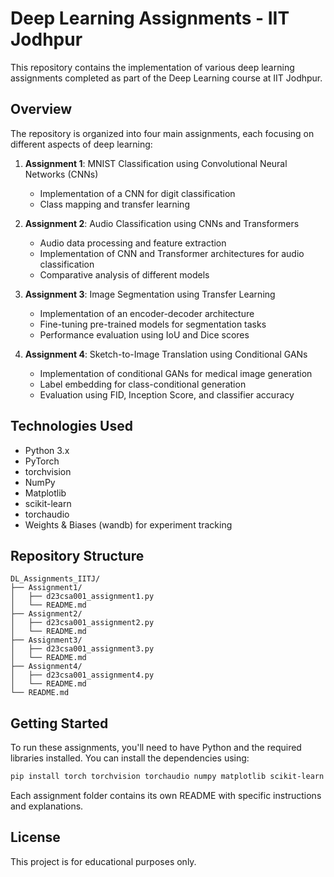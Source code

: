 # Deep Learning Assignments - IIT Jodhpur

This repository contains the implementation of various deep learning assignments completed as part of the Deep Learning course at IIT Jodhpur.

## Overview

The repository is organized into four main assignments, each focusing on different aspects of deep learning:

1. **Assignment 1**: MNIST Classification using Convolutional Neural Networks (CNNs)
   - Implementation of a CNN for digit classification
   - Class mapping and transfer learning

2. **Assignment 2**: Audio Classification using CNNs and Transformers
   - Audio data processing and feature extraction
   - Implementation of CNN and Transformer architectures for audio classification
   - Comparative analysis of different models

3. **Assignment 3**: Image Segmentation using Transfer Learning
   - Implementation of an encoder-decoder architecture
   - Fine-tuning pre-trained models for segmentation tasks
   - Performance evaluation using IoU and Dice scores

4. **Assignment 4**: Sketch-to-Image Translation using Conditional GANs
   - Implementation of conditional GANs for medical image generation
   - Label embedding for class-conditional generation
   - Evaluation using FID, Inception Score, and classifier accuracy

## Technologies Used

- Python 3.x
- PyTorch
- torchvision
- NumPy
- Matplotlib
- scikit-learn
- torchaudio
- Weights & Biases (wandb) for experiment tracking

## Repository Structure

```
DL_Assignments_IITJ/
├── Assignment1/
│   ├── d23csa001_assignment1.py
│   └── README.md
├── Assignment2/
│   ├── d23csa001_assignment2.py
│   └── README.md
├── Assignment3/
│   ├── d23csa001_assignment3.py
│   └── README.md
├── Assignment4/
│   ├── d23csa001_assignment4.py
│   └── README.md
└── README.md
```

## Getting Started

To run these assignments, you'll need to have Python and the required libraries installed. You can install the dependencies using:

```bash
pip install torch torchvision torchaudio numpy matplotlib scikit-learn wandb idx2numpy pandas torchmetrics pillow
```

Each assignment folder contains its own README with specific instructions and explanations.

## License

This project is for educational purposes only.
